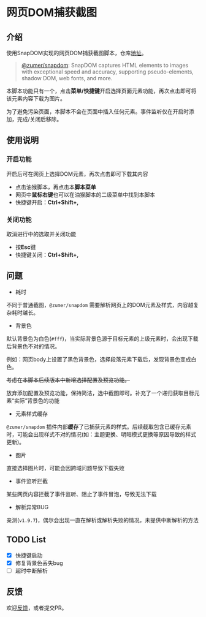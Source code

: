 # 网页DOM捕获截图

## 介绍

使用SnapDOM实现的网页DOM捕获截图脚本，仓库[地址](https://github.com/zymbth/monkey-snapdom)。

> [@zumer/snapdom](https://github.com/zumerlab/snapdom): SnapDOM captures HTML elements to images with exceptional speed and accuracy, supporting pseudo-elements, shadow DOM, web fonts, and more.

本脚本功能只有一个，点击**菜单/快捷键**开启选择页面元素功能，再次点击即可将该元素内容下载为图片。

为了避免污染页面，本脚本不会在页面中插入任何元素。事件监听仅在开启时添加，完成/关闭后移除。

## 使用说明

### 开启功能

开启后可在网页上选择DOM元素，再次点击即可下载其内容

- 点击油猴脚本，再点击本**脚本菜单**
- 网页中**鼠标右键**也可以在油猴脚本的二级菜单中找到本脚本
- 快捷键开启：**Ctrl+Shift+,**

### 关闭功能

取消进行中的选取并关闭功能

- 按**Esc**键
- 快捷键关闭：**Ctrl+Shift+,**

## 问题

- 耗时

不同于普通截图，`@zumer/snapdom` 需要解析网页上的DOM元素及样式，内容越复杂耗时越长。

- 背景色

默认背景色为白色(`#fff`)，当实际背景色源于目标元素的上级元素时，会出现下载后背景色不对的情况。

例如：网页body上设置了黑色背景色，选择段落元素下载后，发现背景色变成白色。

~~考虑在本脚本后续版本中新增选择配置及预览功能。~~

放弃添加配置及预览功能，保持简洁，选中截图即可。补充了一个递归获取目标元素“实际”背景色的功能

- 元素样式缓存

`@zumer/snapdom` 插件内部**缓存**了已捕获元素的样式。后续截取包含已缓存元素时，可能会出现样式不对的情况(如：主题更换、明暗模式更换等原因导致的样式更新)。

- 图片

直接选择图片时，可能会因跨域问题导致下载失败

- 事件监听拦截

某些网页内容拦截了事件监听、阻止了事件冒泡，导致无法下载

- 解析异常BUG

亲测(`v1.9.7`)，偶尔会出现一直在解析或解析失败的情况，未提供中断解析的方法

## TODO List

- [x] 快捷键启动
- [x] 修复背景色丢失bug
- [ ] 超时中断解析

## 反馈

欢迎[反馈](https://github.com/zymbth/monkey-snapdom/issues)，或者提交PR。
